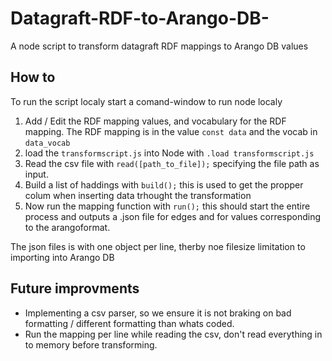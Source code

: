 # Datagraft-RDF-to-Arango-DB-
A node script to transform datagraft RDF mappings to Arango DB values

## How to
To run the script localy start a comand-window to run node localy

1. Add / Edit the RDF mapping values, and vocabulary for the RDF mapping. The RDF mapping is in the value ```const data``` and the vocab in ```data_vocab```
2. load the ```transformscript.js``` into Node with ```.load transformscript.js```
3. Read the csv file with ```read([path_to_file]);``` specifying the file path as input.
4. Build a list of haddings with ```build();``` this is used to get the propper colum when inserting data trhought the transformation
5. Now run the mapping function with ```run();``` this should start the entire process and outputs a .json file for edges and for values corresponding to the arangoformat.

The json files is with one object per line, therby noe filesize limitation to importing into Arango DB

## Future improvments
- Implementing a csv parser, so we ensure it is not braking on bad formatting / different formatting than whats coded.
- Run the mapping per line while reading the csv, don't read everything in to memory before transforming.